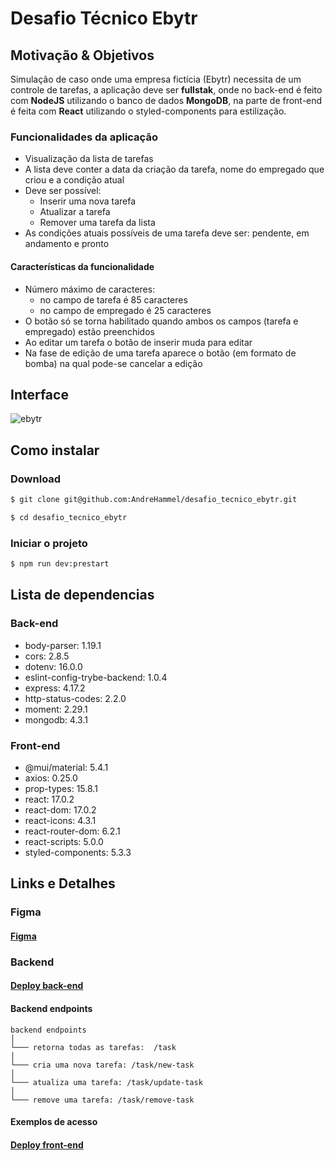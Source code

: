 # Desafio Técnico Ebytr

## Motivação & Objetivos

  Simulação de caso onde uma empresa fictícia (Ebytr) necessita de um controle de tarefas, a aplicação deve ser **fullstak**, onde no back-end é feito com **NodeJS** utilizando o banco de dados **MongoDB**, na parte de front-end é feita com **React** utilizando o styled-components para estilização.

### Funcionalidades da aplicação

  - Visualização da lista de tarefas
  - A lista deve conter a data da criação da tarefa, nome do empregado que criou e a condição atual
  - Deve ser possível:
      * Inserir uma nova tarefa
      * Atualizar a tarefa
      * Remover uma tarefa da lista
  - As condições atuais possíveis de uma tarefa deve ser: pendente, em andamento e pronto

#### Características da funcionalidade

  - Número máximo de caracteres:
    * no campo de tarefa é 85 caracteres
    * no campo de empregado é 25 caracteres
  - O botão só se torna habilitado quando ambos os campos (tarefa e empregado) estão preenchidos
  - Ao editar um tarefa o botão de inserir muda para editar
  - Na fase de edição de uma tarefa aparece o botão (em formato de bomba) na qual pode-se cancelar a edição

## Interface
![ebytr](https://user-images.githubusercontent.com/54488551/154064637-8977b188-c114-46da-b5cf-a0caa04482b3.gif)

## Como instalar

### Download

```sh
$ git clone git@github.com:AndreHammel/desafio_tecnico_ebytr.git
```

```sh
$ cd desafio_tecnico_ebytr
```

### Iniciar o projeto

```sh
$ npm run dev:prestart
```

## Lista de dependencias

### Back-end

* body-parser: 1.19.1
* cors: 2.8.5
* dotenv: 16.0.0
* eslint-config-trybe-backend: 1.0.4
* express: 4.17.2
* http-status-codes: 2.2.0
* moment: 2.29.1
* mongodb: 4.3.1

### Front-end

* @mui/material: 5.4.1
* axios: 0.25.0
* prop-types: 15.8.1
* react: 17.0.2
* react-dom: 17.0.2
* react-icons: 4.3.1
* react-router-dom: 6.2.1
* react-scripts: 5.0.0
* styled-components: 5.3.3

## Links e Detalhes

### Figma
#### [Figma](https://www.figma.com/file/Vli77MPIoMZMwpqSTtQDrX/Desafio-T%C3%A9cnico---Ebytr?node-id=0%3A1)

### Backend

#### [Deploy back-end](https://backend-ebytr-1000.herokuapp.com/task)

#### Backend endpoints
```
backend endpoints
│
└─── retorna todas as tarefas:  /task
│
└─── cria uma nova tarefa: /task/new-task
│
└─── atualiza uma tarefa: /task/update-task
│
└─── remove uma tarefa: /task/remove-task
```
#### Exemplos de acesso

#### [Deploy front-end]()
